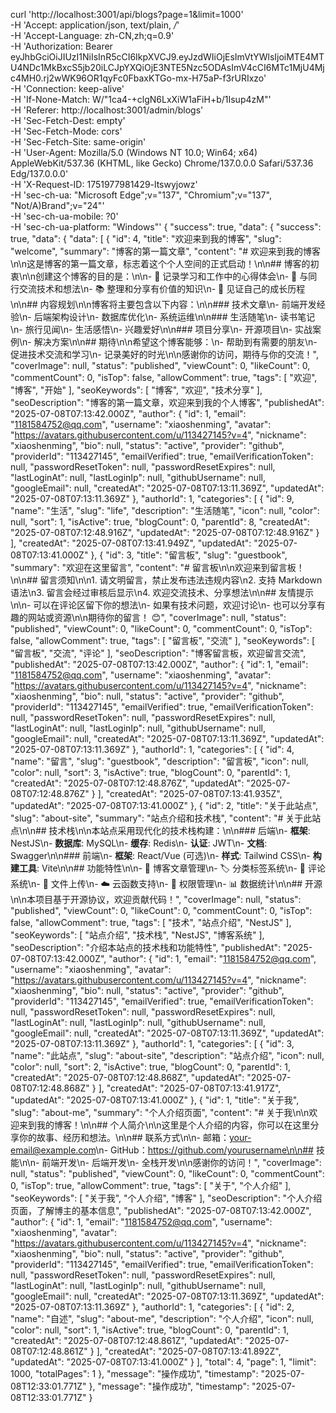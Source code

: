 curl 'http://localhost:3001/api/blogs?page=1&limit=1000' \
  -H 'Accept: application/json, text/plain, */*' \
  -H 'Accept-Language: zh-CN,zh;q=0.9' \
  -H 'Authorization: Bearer eyJhbGciOiJIUzI1NiIsInR5cCI6IkpXVCJ9.eyJzdWIiOjEsImVtYWlsIjoiMTE4MTU4NDc1MkBxcS5jb20iLCJpYXQiOjE3NTE5Nzc5ODAsImV4cCI6MTc1MjU4Mjc4MH0.rj2wWK96OR1qyFc0FbaxKTGo-mx-H75aP-f3rURIxzo' \
  -H 'Connection: keep-alive' \
  -H 'If-None-Match: W/"1ca4-+clgN6LxXiW1aFiH+b/1Isup4zM"' \
  -H 'Referer: http://localhost:3001/admin/blogs' \
  -H 'Sec-Fetch-Dest: empty' \
  -H 'Sec-Fetch-Mode: cors' \
  -H 'Sec-Fetch-Site: same-origin' \
  -H 'User-Agent: Mozilla/5.0 (Windows NT 10.0; Win64; x64) AppleWebKit/537.36 (KHTML, like Gecko) Chrome/137.0.0.0 Safari/537.36 Edg/137.0.0.0' \
  -H 'X-Request-ID: 1751977981429-ltswyjowz' \
  -H 'sec-ch-ua: "Microsoft Edge";v="137", "Chromium";v="137", "Not/A)Brand";v="24"' \
  -H 'sec-ch-ua-mobile: ?0' \
  -H 'sec-ch-ua-platform: "Windows"'
  {
    "success": true,
    "data": {
        "success": true,
        "data": {
            "data": [
                {
                    "id": 4,
                    "title": "欢迎来到我的博客",
                    "slug": "welcome",
                    "summary": "博客的第一篇文章",
                    "content": "# 欢迎来到我的博客\n\n这是博客的第一篇文章，标志着这个个人空间的正式启动！\n\n## 博客的初衷\n\n创建这个博客的目的是：\n\n- 📝 记录学习和工作中的心得体会\n- 🤝 与同行交流技术和想法\n- 📚 整理和分享有价值的知识\n- 🌱 见证自己的成长历程\n\n## 内容规划\n\n博客将主要包含以下内容：\n\n### 技术文章\n- 前端开发经验\n- 后端架构设计\n- 数据库优化\n- 系统运维\n\n### 生活随笔\n- 读书笔记\n- 旅行见闻\n- 生活感悟\n- 兴趣爱好\n\n### 项目分享\n- 开源项目\n- 实战案例\n- 解决方案\n\n## 期待\n\n希望这个博客能够：\n- 帮助到有需要的朋友\n- 促进技术交流和学习\n- 记录美好的时光\n\n感谢你的访问，期待与你的交流！",
                    "coverImage": null,
                    "status": "published",
                    "viewCount": 0,
                    "likeCount": 0,
                    "commentCount": 0,
                    "isTop": false,
                    "allowComment": true,
                    "tags": [
                        "欢迎",
                        "博客",
                        "开始"
                    ],
                    "seoKeywords": [
                        "博客",
                        "欢迎",
                        "技术分享"
                    ],
                    "seoDescription": "博客的第一篇文章，欢迎来到我的个人博客",
                    "publishedAt": "2025-07-08T07:13:42.000Z",
                    "author": {
                        "id": 1,
                        "email": "1181584752@qq.com",
                        "username": "xiaoshenming",
                        "avatar": "https://avatars.githubusercontent.com/u/113427145?v=4",
                        "nickname": "xiaoshenming",
                        "bio": null,
                        "status": "active",
                        "provider": "github",
                        "providerId": "113427145",
                        "emailVerified": true,
                        "emailVerificationToken": null,
                        "passwordResetToken": null,
                        "passwordResetExpires": null,
                        "lastLoginAt": null,
                        "lastLoginIp": null,
                        "githubUsername": null,
                        "googleEmail": null,
                        "createdAt": "2025-07-08T07:13:11.369Z",
                        "updatedAt": "2025-07-08T07:13:11.369Z"
                    },
                    "authorId": 1,
                    "categories": [
                        {
                            "id": 9,
                            "name": "生活",
                            "slug": "life",
                            "description": "生活随笔",
                            "icon": null,
                            "color": null,
                            "sort": 1,
                            "isActive": true,
                            "blogCount": 0,
                            "parentId": 8,
                            "createdAt": "2025-07-08T07:12:48.916Z",
                            "updatedAt": "2025-07-08T07:12:48.916Z"
                        }
                    ],
                    "createdAt": "2025-07-08T07:13:41.949Z",
                    "updatedAt": "2025-07-08T07:13:41.000Z"
                },
                {
                    "id": 3,
                    "title": "留言板",
                    "slug": "guestbook",
                    "summary": "欢迎在这里留言",
                    "content": "# 留言板\n\n欢迎来到留言板！\n\n## 留言须知\n\n1. 请文明留言，禁止发布违法违规内容\n2. 支持 Markdown 语法\n3. 留言会经过审核后显示\n4. 欢迎交流技术、分享想法\n\n## 友情提示\n\n- 可以在评论区留下你的想法\n- 如果有技术问题，欢迎讨论\n- 也可以分享有趣的网站或资源\n\n期待你的留言！ 😊",
                    "coverImage": null,
                    "status": "published",
                    "viewCount": 0,
                    "likeCount": 0,
                    "commentCount": 0,
                    "isTop": false,
                    "allowComment": true,
                    "tags": [
                        "留言板",
                        "交流"
                    ],
                    "seoKeywords": [
                        "留言板",
                        "交流",
                        "评论"
                    ],
                    "seoDescription": "博客留言板，欢迎留言交流",
                    "publishedAt": "2025-07-08T07:13:42.000Z",
                    "author": {
                        "id": 1,
                        "email": "1181584752@qq.com",
                        "username": "xiaoshenming",
                        "avatar": "https://avatars.githubusercontent.com/u/113427145?v=4",
                        "nickname": "xiaoshenming",
                        "bio": null,
                        "status": "active",
                        "provider": "github",
                        "providerId": "113427145",
                        "emailVerified": true,
                        "emailVerificationToken": null,
                        "passwordResetToken": null,
                        "passwordResetExpires": null,
                        "lastLoginAt": null,
                        "lastLoginIp": null,
                        "githubUsername": null,
                        "googleEmail": null,
                        "createdAt": "2025-07-08T07:13:11.369Z",
                        "updatedAt": "2025-07-08T07:13:11.369Z"
                    },
                    "authorId": 1,
                    "categories": [
                        {
                            "id": 4,
                            "name": "留言",
                            "slug": "guestbook",
                            "description": "留言板",
                            "icon": null,
                            "color": null,
                            "sort": 3,
                            "isActive": true,
                            "blogCount": 0,
                            "parentId": 1,
                            "createdAt": "2025-07-08T07:12:48.876Z",
                            "updatedAt": "2025-07-08T07:12:48.876Z"
                        }
                    ],
                    "createdAt": "2025-07-08T07:13:41.935Z",
                    "updatedAt": "2025-07-08T07:13:41.000Z"
                },
                {
                    "id": 2,
                    "title": "关于此站点",
                    "slug": "about-site",
                    "summary": "站点介绍和技术栈",
                    "content": "# 关于此站点\n\n## 技术栈\n\n本站点采用现代化的技术栈构建：\n\n### 后端\n- **框架**: NestJS\n- **数据库**: MySQL\n- **缓存**: Redis\n- **认证**: JWT\n- **文档**: Swagger\n\n### 前端\n- **框架**: React/Vue (可选)\n- **样式**: Tailwind CSS\n- **构建工具**: Vite\n\n## 功能特性\n\n- 📝 博客文章管理\n- 🏷️ 分类标签系统\n- 💬 评论系统\n- 📁 文件上传\n- ☁️ 云函数支持\n- 🔐 权限管理\n- 📊 数据统计\n\n## 开源\n\n本项目基于开源协议，欢迎贡献代码！",
                    "coverImage": null,
                    "status": "published",
                    "viewCount": 0,
                    "likeCount": 0,
                    "commentCount": 0,
                    "isTop": false,
                    "allowComment": true,
                    "tags": [
                        "技术",
                        "站点介绍",
                        "NestJS"
                    ],
                    "seoKeywords": [
                        "站点介绍",
                        "技术栈",
                        "NestJS",
                        "博客系统"
                    ],
                    "seoDescription": "介绍本站点的技术栈和功能特性",
                    "publishedAt": "2025-07-08T07:13:42.000Z",
                    "author": {
                        "id": 1,
                        "email": "1181584752@qq.com",
                        "username": "xiaoshenming",
                        "avatar": "https://avatars.githubusercontent.com/u/113427145?v=4",
                        "nickname": "xiaoshenming",
                        "bio": null,
                        "status": "active",
                        "provider": "github",
                        "providerId": "113427145",
                        "emailVerified": true,
                        "emailVerificationToken": null,
                        "passwordResetToken": null,
                        "passwordResetExpires": null,
                        "lastLoginAt": null,
                        "lastLoginIp": null,
                        "githubUsername": null,
                        "googleEmail": null,
                        "createdAt": "2025-07-08T07:13:11.369Z",
                        "updatedAt": "2025-07-08T07:13:11.369Z"
                    },
                    "authorId": 1,
                    "categories": [
                        {
                            "id": 3,
                            "name": "此站点",
                            "slug": "about-site",
                            "description": "站点介绍",
                            "icon": null,
                            "color": null,
                            "sort": 2,
                            "isActive": true,
                            "blogCount": 0,
                            "parentId": 1,
                            "createdAt": "2025-07-08T07:12:48.868Z",
                            "updatedAt": "2025-07-08T07:12:48.868Z"
                        }
                    ],
                    "createdAt": "2025-07-08T07:13:41.917Z",
                    "updatedAt": "2025-07-08T07:13:41.000Z"
                },
                {
                    "id": 1,
                    "title": "关于我",
                    "slug": "about-me",
                    "summary": "个人介绍页面",
                    "content": "# 关于我\n\n欢迎来到我的博客！\n\n## 个人简介\n\n这里是个人介绍的内容，你可以在这里分享你的故事、经历和想法。\n\n## 联系方式\n\n- 邮箱：your-email@example.com\n- GitHub：https://github.com/yourusername\n\n## 技能\n\n- 前端开发\n- 后端开发\n- 全栈开发\n\n感谢你的访问！",
                    "coverImage": null,
                    "status": "published",
                    "viewCount": 0,
                    "likeCount": 0,
                    "commentCount": 0,
                    "isTop": true,
                    "allowComment": true,
                    "tags": [
                        "关于",
                        "个人介绍"
                    ],
                    "seoKeywords": [
                        "关于我",
                        "个人介绍",
                        "博客"
                    ],
                    "seoDescription": "个人介绍页面，了解博主的基本信息",
                    "publishedAt": "2025-07-08T07:13:42.000Z",
                    "author": {
                        "id": 1,
                        "email": "1181584752@qq.com",
                        "username": "xiaoshenming",
                        "avatar": "https://avatars.githubusercontent.com/u/113427145?v=4",
                        "nickname": "xiaoshenming",
                        "bio": null,
                        "status": "active",
                        "provider": "github",
                        "providerId": "113427145",
                        "emailVerified": true,
                        "emailVerificationToken": null,
                        "passwordResetToken": null,
                        "passwordResetExpires": null,
                        "lastLoginAt": null,
                        "lastLoginIp": null,
                        "githubUsername": null,
                        "googleEmail": null,
                        "createdAt": "2025-07-08T07:13:11.369Z",
                        "updatedAt": "2025-07-08T07:13:11.369Z"
                    },
                    "authorId": 1,
                    "categories": [
                        {
                            "id": 2,
                            "name": "自述",
                            "slug": "about-me",
                            "description": "个人介绍",
                            "icon": null,
                            "color": null,
                            "sort": 1,
                            "isActive": true,
                            "blogCount": 0,
                            "parentId": 1,
                            "createdAt": "2025-07-08T07:12:48.861Z",
                            "updatedAt": "2025-07-08T07:12:48.861Z"
                        }
                    ],
                    "createdAt": "2025-07-08T07:13:41.892Z",
                    "updatedAt": "2025-07-08T07:13:41.000Z"
                }
            ],
            "total": 4,
            "page": 1,
            "limit": 1000,
            "totalPages": 1
        },
        "message": "操作成功",
        "timestamp": "2025-07-08T12:33:01.771Z"
    },
    "message": "操作成功",
    "timestamp": "2025-07-08T12:33:01.771Z"
}